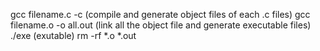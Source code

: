 gcc filename.c -c (compile and generate object files of each .c files)
gcc filename.o -o all.out (link all the object file and generate executable files)
./exe (exutable)
rm -rf *.o *.out


